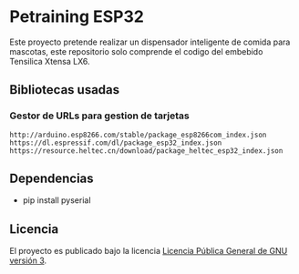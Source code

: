 # Petraining ESP32

Este proyecto pretende realizar un dispensador inteligente de comida para mascotas,
este repositorio solo comprende el codigo del embebido Tensilica Xtensa LX6.

## Bibliotecas usadas

### Gestor de URLs para gestion de tarjetas

```
http://arduino.esp8266.com/stable/package_esp8266com_index.json
https://dl.espressif.com/dl/package_esp32_index.json
https://resource.heltec.cn/download/package_heltec_esp32_index.json
```

## Dependencias

* pip install pyserial 

## Licencia

El proyecto es publicado bajo la licencia [Licencia Pública General de GNU versión 3](https://github.com/gersonbdev/petraining-esp32/blob/main/LICENSE).